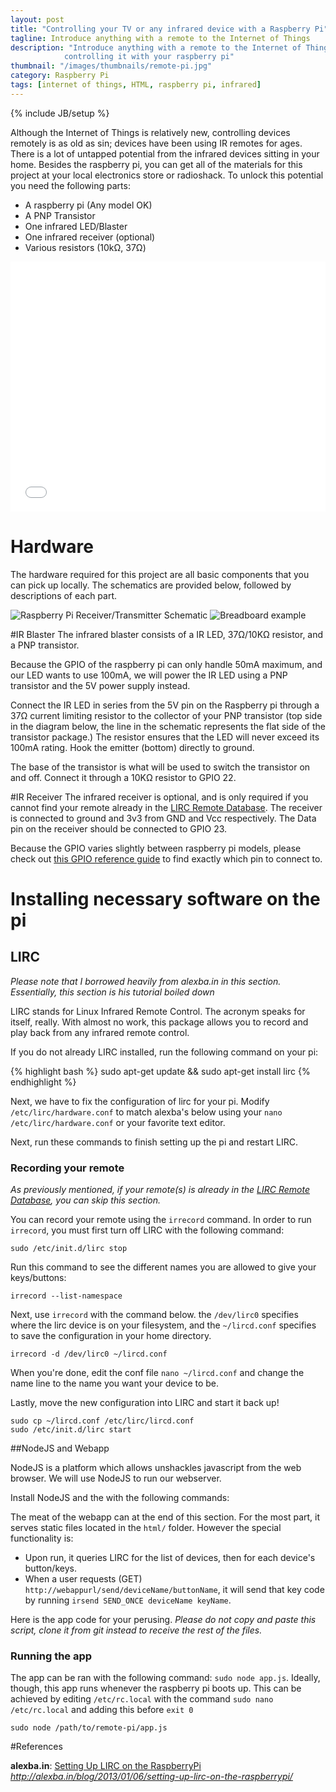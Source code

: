 ```yaml
---
layout: post
title: "Controlling your TV or any infrared device with a Raspberry Pi"
tagline: Introduce anything with a remote to the Internet of Things
description: "Introduce anything with a remote to the Internet of Things by
            controlling it with your raspberry pi"
thumbnail: "/images/thumbnails/remote-pi.jpg"
category: Raspberry Pi
tags: [internet of things, HTML, raspberry pi, infrared]
---
```

{% include JB/setup %}

Although the Internet of Things is relatively new, controlling devices remotely is as old as sin; devices have been using IR remotes for ages. There is a lot of untapped potential from the infrared devices sitting in your home. Besides the raspberry pi, you can get all of the materials for this project at your local electronics store or radioshack. To unlock this potential you need the following parts:

* A raspberry pi (Any model OK)
* A PNP Transistor
* One infrared LED/Blaster
* One infrared receiver (optional)
* Various resistors (10kΩ, 37Ω)

<iframe width="100%" height="400" src="//www.youtube.com/embed/-FreZMkgs1I" frameborder="0" allowfullscreen></iframe>


# Hardware

The hardware required for this project are all basic components that you can pick up locally. The schematics are provided below, followed by descriptions of each part.

![Raspberry Pi Receiver/Transmitter Schematic](/images/remote-pi/schem.png)
![Breadboard example](/images/remote-pi/bb.png)


#IR Blaster
The infrared blaster consists of a IR LED, 37Ω/10KΩ resistor, and a PNP transistor. 

Because the GPIO of the raspberry pi can only handle 50mA maximum, and our LED wants to use 100mA, we will power the IR LED using a PNP transistor and the 5V power supply instead. 

Connect the IR LED in series from the 5V pin on the Raspberry pi through a 37Ω current limiting resistor to the collector of your PNP transistor (top side in the diagram below, the line in the schematic represents the flat side of the transistor package.) The resistor ensures that the LED will never exceed its 100mA rating. Hook the emitter (bottom) directly to ground.

The base of the transistor is what will be used to switch the transistor on and off. Connect it through a 10KΩ resistor to GPIO 22.  

#IR Receiver
The infrared receiver is optional, and is only required if you cannot find your remote already in the [LIRC Remote Database](http://lirc.sourceforge.net/remotes/). The receiver is connected to ground and 3v3 from GND and Vcc respectively. The Data pin on the receiver should be connected to GPIO 23.

Because the GPIO varies slightly between raspberry pi models, please check out [this GPIO reference guide](http://raspi.tv/2014/rpi-gpio-quick-reference-updated-for-raspberry-pi-b) to find exactly which pin to connect to.



# Installing necessary software on the pi

## LIRC

*Please note that I borrowed heavily from alexba.in in this section. Essentially, this section is his tutorial boiled down*

LIRC stands for Linux Infrared Remote Control. The acronym speaks for itself, really. With almost no work, this package allows you to record and play back from any infrared remote control. 

If you do not already LIRC installed, run the following command on your pi:

{% highlight bash %}
    sudo apt-get update && sudo apt-get install lirc
{% endhighlight %}

Next, we have to fix the configuration of lirc for your pi. Modify `/etc/lirc/hardware.conf` to match alexba's below using your `nano /etc/lirc/hardware.conf` or your favorite text editor.

<script src="https://gist.github.com/vartan/984286efea1230664e3a.js"></script>

Next, run these commands to finish setting up the pi and restart LIRC.
<script src="https://gist.github.com/vartan/a4654f526915aadaaf31.js"></script>

### Recording your remote
*As previously mentioned, if your remote(s) is already in the [LIRC Remote Database](http://lirc.sourceforge.net/remotes/), you can skip this section.*

You can record your remote using the `irrecord` command. In order to run `irrecord`, you must first turn off LIRC with the following command:

    sudo /etc/init.d/lirc stop

Run this command to see the different names you are allowed to give your keys/buttons:

    irrecord --list-namespace 

Next, use `irrecord` with the command below. the `/dev/lirc0` specifies where the lirc device is on your filesystem, and the `~/lircd.conf` specifies to save the configuration in your home directory.

    irrecord -d /dev/lirc0 ~/lircd.conf

When you're done, edit the conf file `nano ~/lircd.conf` and change the name line to the name you want your device to be.

Lastly, move the new configuration into LIRC and start it back up!

    sudo cp ~/lircd.conf /etc/lirc/lircd.conf
    sudo /etc/init.d/lirc start



##NodeJS and Webapp

NodeJS is a platform which allows unshackles javascript from the web browser. We will use NodeJS to run our webserver.

Install NodeJS and the with the following commands:
<script src="https://gist.github.com/vartan/6dcdb707d003f19fb727.js"></script>
<script src="https://gist.github.com/vartan/2aeccca2c08c66d861d5.js"></script>

The meat of the webapp can at the end of this section. For the most part, it serves static files located in the `html/` folder. However the special functionality is:

* Upon run, it queries LIRC for the list of devices, then for each device's button/keys. 
* When a user requests (GET) `http://webappurl/send/deviceName/buttonName`, it will send that key code by running `irsend SEND_ONCE deviceName keyName`. 

Here is the app code for your perusing. *Please do not copy and paste this script, clone it from git instead to receive the rest of the files.*
<script src="https://gist.github.com/vartan/fb6fd26006fb6fb87a90.js"></script>


### Running the app
The app can be ran with the following command: `sudo node app.js`. Ideally, though, this app runs whenever the raspberry pi boots up. This can be achieved by editing `/etc/rc.local` with the command `sudo nano /etc/rc.local` and adding this before `exit 0`

    sudo node /path/to/remote-pi/app.js


<style>  .file-data {max-height: 500px;}</style>
#References

**alexba.in**: [Setting Up LIRC on the RaspberryPi](http://alexba.in/blog/2013/01/06/setting-up-lirc-on-the-raspberrypi/) *http://alexba.in/blog/2013/01/06/setting-up-lirc-on-the-raspberrypi/*
